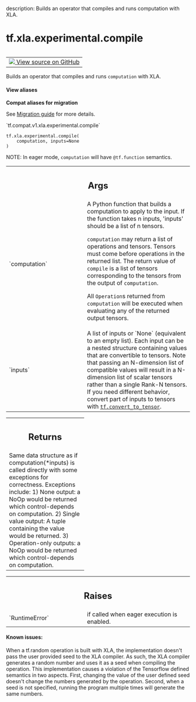 description: Builds an operator that compiles and runs computation with XLA.

<div itemscope itemtype="http://developers.google.com/ReferenceObject">
<meta itemprop="name" content="tf.xla.experimental.compile" />
<meta itemprop="path" content="Stable" />
</div>

# tf.xla.experimental.compile

<!-- Insert buttons and diff -->

<table class="tfo-notebook-buttons tfo-api nocontent" align="left">
<td>
  <a target="_blank" href="https://github.com/tensorflow/tensorflow/blob/r2.2/tensorflow/python/compiler/xla/xla.py#L66-L122">
    <img src="https://www.tensorflow.org/images/GitHub-Mark-32px.png" />
    View source on GitHub
  </a>
</td>
</table>



Builds an operator that compiles and runs `computation` with XLA.

<section class="expandable">
  <h4 class="showalways">View aliases</h4>
  <p>
<b>Compat aliases for migration</b>
<p>See
<a href="https://www.tensorflow.org/guide/migrate">Migration guide</a> for
more details.</p>
<p>`tf.compat.v1.xla.experimental.compile`</p>
</p>
</section>

<pre class="devsite-click-to-copy prettyprint lang-py tfo-signature-link">
<code>tf.xla.experimental.compile(
    computation, inputs=None
)
</code></pre>



<!-- Placeholder for "Used in" -->

NOTE: In eager mode, `computation` will have `@tf.function` semantics.

<!-- Tabular view -->
 <table class="responsive fixed orange">
<colgroup><col width="214px"><col></colgroup>
<tr><th colspan="2"><h2 class="add-link">Args</h2></th></tr>

<tr>
<td>
`computation`
</td>
<td>
A Python function that builds a computation to apply to the
input. If the function takes n inputs, 'inputs' should be a list of n
tensors.

`computation` may return a list of operations and tensors.  Tensors must
come before operations in the returned list.  The return value of
`compile` is a list of tensors corresponding to the tensors from the
output of `computation`.

All `Operation`s returned from `computation` will be executed when
evaluating any of the returned output tensors.
</td>
</tr><tr>
<td>
`inputs`
</td>
<td>
A list of inputs or `None` (equivalent to an empty list). Each input
can be a nested structure containing values that are convertible to
tensors. Note that passing an N-dimension list of compatible values will
result in a N-dimension list of scalar tensors rather than a single Rank-N
tensors. If you need different behavior, convert part of inputs to tensors
with <a href="../../../tf/convert_to_tensor.md"><code>tf.convert_to_tensor</code></a>.
</td>
</tr>
</table>



<!-- Tabular view -->
 <table class="responsive fixed orange">
<colgroup><col width="214px"><col></colgroup>
<tr><th colspan="2"><h2 class="add-link">Returns</h2></th></tr>
<tr class="alt">
<td colspan="2">
Same data structure as if computation(*inputs) is called directly with some
exceptions for correctness. Exceptions include:
1) None output: a NoOp would be returned which control-depends on
computation.
2) Single value output: A tuple containing the value would be returned.
3) Operation-only outputs: a NoOp would be returned which
control-depends on computation.
</td>
</tr>

</table>



<!-- Tabular view -->
 <table class="responsive fixed orange">
<colgroup><col width="214px"><col></colgroup>
<tr><th colspan="2"><h2 class="add-link">Raises</h2></th></tr>

<tr>
<td>
`RuntimeError`
</td>
<td>
if called when eager execution is enabled.
</td>
</tr>
</table>



#### Known issues:

When a tf.random operation is built with XLA, the implementation doesn't
  pass the user provided seed to the XLA compiler. As such, the XLA compiler
  generates a random number and uses it as a seed when compiling the
  operation. This implementation causes a violation of the Tensorflow
  defined semantics in two aspects. First, changing the value of the user
  defined seed doesn't change the numbers generated by the operation.
  Second, when a seed is not specified, running the program multiple times
  will generate the same numbers.
